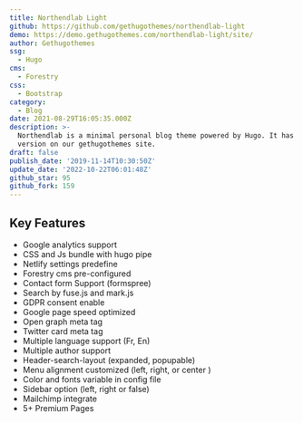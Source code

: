 ```yaml
---
title: Northendlab Light
github: https://github.com/gethugothemes/northendlab-light
demo: https://demo.gethugothemes.com/northendlab-light/site/
author: Gethugothemes
ssg:
  - Hugo
cms:
  - Forestry
css:
  - Bootstrap
category:
  - Blog
date: 2021-08-29T16:05:35.000Z
description: >-
  Northendlab is a minimal personal blog theme powered by Hugo. It has a Premium
  version on our gethugothemes site.
draft: false
publish_date: '2019-11-14T10:30:50Z'
update_date: '2022-10-22T06:01:48Z'
github_star: 95
github_fork: 159
---
```


## Key Features

- Google analytics support  
- CSS and Js bundle with hugo pipe  
- Netlify settings predefine  
- Forestry cms pre-configured  
- Contact form Support (formspree)  
- Search by fuse.js and mark.js  
- GDPR consent enable  
- Google page speed optimized  
- Open graph meta tag  
- Twitter card meta tag  
- Multiple language support (Fr, En)  
- Multiple author support  
- Header-search-layout (expanded, popupable)  
- Menu alignment customized (left, right, or center )  
- Color and fonts variable in config file  
- Sidebar option (left, right or false)  
- Mailchimp integrate  
- 5+ Premium Pages
